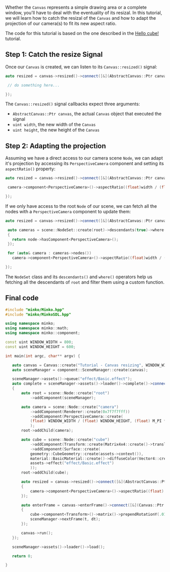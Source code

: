 Whether the `Canvas` represents a simple drawing area or a complete window, you'll have to deal with the eventuality of its resizal. In this tutorial, we will learn how to catch the resizal of the `Canvas` and how to adapt the projection of our camera(s) to fit its new aspect ratio.

The code for this tutorial is based on the one described in the [Hello cube!](../tutorial/01-Hello_cube!.md) tutorial.

Step 1: Catch the resize Signal
-------------------------------

Once our `Canvas` is created, we can listen to its `Canvas::resized()` signal:

```cpp
auto resized = canvas->resized()->connect([&](AbstractCanvas::Ptr canvas, uint width, uint height) {

 // do something here...

}); 
```


The `Canvas::resized()` signal callbacks expect three arguments:

-   `AbstractCanvas::Ptr canvas`, the actual `Canvas` object that executed the signal
-   `uint width`, the new width of the `Canvas`
-   `uint height`, the new height of the `Canvas`

Step 2: Adapting the projection
-------------------------------

Assuming we have a direct access to our camera scene `Node`, we can adapt it's projection by accessing its `PerspectiveCamera` component and setting its `aspectRatio()` property:

```cpp
auto resized = canvas->resized()->connect([&](AbstractCanvas::Ptr canvas, uint width, uint height) {

 camera->component<PerspectiveCamera>()->aspectRatio((float)width / (float)height);

}); 
```


If we only have access to the root `Node` of our scene, we can fetch all the nodes with a `PerspectiveCamera` component to update them:

```cpp
auto resized = canvas->resized()->connect([&](AbstractCanvas::Ptr canvas, uint width, uint height) {

 auto cameras = scene::NodeSet::create(root)->descendants(true)->where([](scene::Node::Ptr node)
 {
   return node->hasComponent<PerspectiveCamera>();
 });

 for (auto& camera : cameras->nodes())
   camera->component<PerspectiveCamera>()->aspectRatio((float)width / (float)height);

}); 
```


The `NodeSet` class and its `descendants()` and `where()` operators help us fetching all the descendants of `root` and filter them using a custom function.

Final code
----------

```cpp
#include "minko/Minko.hpp" 
#include "minko/MinkoSDL.hpp"

using namespace minko; 
using namespace minko::math; 
using namespace minko::component;

const uint WINDOW_WIDTH = 800; 
const uint WINDOW_HEIGHT = 600;

int main(int argc, char** argv) {

   auto canvas = Canvas::create("Tutorial - Canvas resizing", WINDOW_WIDTH, WINDOW_HEIGHT);
   auto sceneManager = component::SceneManager::create(canvas);

   sceneManager->assets()->queue("effect/Basic.effect");
   auto complete = sceneManager->assets()->loader()->complete()->connect([&](file::Loader::Ptr loader)
   {
       auto root = scene::Node::create("root")
           ->addComponent(sceneManager);

       auto camera = scene::Node::create("camera")
           ->addComponent(Renderer::create(0x7f7f7fff))
           ->addComponent(PerspectiveCamera::create(
           (float) WINDOW_WIDTH / (float) WINDOW_HEIGHT, (float) M_PI * 0.25f, .1f, 1000.f)
           );
       root->addChild(camera);

       auto cube = scene::Node::create("cube")
           ->addComponent(Transform::create(Matrix4x4::create()->translation(0.f, 0.f, -5.f)))
           ->addComponent(Surface::create(
           geometry::CubeGeometry::create(assets->context()),
           material::BasicMaterial::create()->diffuseColor(Vector4::create(0.f, 0.f, 1.f, 1.f)),
           assets->effect("effect/Basic.effect")
           ));
       root->addChild(cube);

       auto resized = canvas->resized()->connect([&](AbstractCanvas::Ptr canvas, uint width, uint height)
       {
           camera->component<PerspectiveCamera>()->aspectRatio((float) width / (float) height);
       });

       auto enterFrame = canvas->enterFrame()->connect([&](Canvas::Ptr canvas, float t, float dt)
       {
           cube->component<Transform>()->matrix()->prependRotationY(.01f);
           sceneManager->nextFrame(t, dt);
       });

       canvas->run();
   });

   sceneManager->assets()->loader()->load();

   return 0;

} 
```


